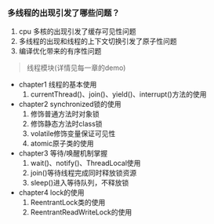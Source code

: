 <br>

### 多线程的出现引发了哪些问题？
1. cpu 多核的出现引发了缓存可见性问题
2. 多线程的出现和线程的上下文切换引发了原子性问题
3. 编译优化带来的有序性问题

> 线程模块(详情见每一章的demo)
* chapter1 线程的基本使用
    1. currentThread()、join()、yield()、interrupt()方法的使用
* chapter2 synchronized锁的使用
    1. 修饰普通方法时对象锁
    2. 修饰静态方法时class锁
    3. volatile修饰变量保证可见性
    4. atomic原子类的使用
* chapter3 等待/唤醒机制掌握
    1. wait()、notify()、ThreadLocal使用
    2. join()等待线程完成同时释放锁资源
    3. sleep()进入等待队列，不释放锁
* chapter4 lock的使用
    1. ReentrantLock类的使用
    2. ReentrantReadWriteLock的使用

    
     


    

